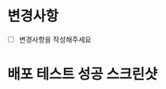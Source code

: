 <!-- Dev -> Main으로 Merge(배포) 진행 시에 사용하는 템플릿입니다 -->
<!-- 그 이외 용도는 다른 템플릿을 사용해주세요 -->
<!-- Review없이 Merge가 가능합니다 -->

<!-- 제목양식 DEPLOY : [BE, FE, AI] - 기능명 -->
<!-- ex) DEPLOY : BE - 코드 수정 API 생성 -->

# 변경사항
- [ ] 변경사항을 작성해주세요

# 배포 테스트 성공 스크린샷
<!-- 실제 서비스 배포 전, Local 환경에서 정상적으로 실행된다는 것을 스크린샷으로 남겨주세요 -->
